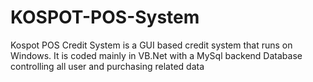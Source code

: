 # KOSPOT-POS-System
Kospot POS Credit System is a GUI based credit system that runs on Windows. It is coded mainly in VB.Net with a MySql backend Database controlling all user and purchasing related data
